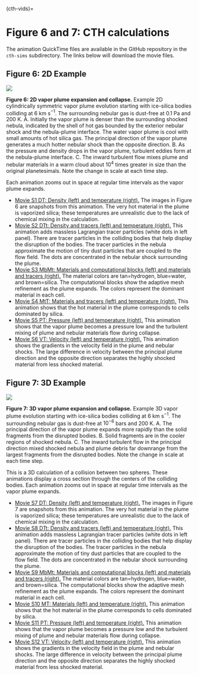 (cth-vids)=
# Figure 6 and 7: CTH calculations

The animation QuickTime files are available in the GitHub repository in the `cth-sims` subdirectory. The links below will download the movie files.

## Figure 6: 2D Example

<img src="_static/Fig6-G012-figure-DT-v2.png">

<b>Figure 6: 2D vapor plume expansion and collapse.</b> Example 2D cylindrically symmetric vapor plume evolution starting with ice-silica bodies colliding at 6 km s$^{-1}$. The surrounding nebular gas is dust-free at 0.1 Pa and 200 K. A. Initially the vapor plume is denser than the surrounding shocked nebula, indicated by the shell of hot gas bounded by the exterior nebular shock and the nebula-plume interface. The water vapor plume is cool with small amounts of hot silica gas. The principal direction of the vapor plume generates a much hotter nebular shock than the opposite direction. B. As the pressure and density drops in the vapor plume, turbulent eddies form at the nebula-plume interface. C. The inward turbulent flow mixes plume and nebular materials in a warm cloud about $10^4$ times greater in size than the original planetesimals. Note the change in scale at each time step. 

Each animation zooms out in space at regular time intervals as the vapor plume expands. 

* <a href="_static/S1_g012_stackzoomE_DT_.mov">Movie S1 DT: Density (left) and temperature (right).</a> The images in Figure 6 are snapshots from this animation. The very hot material in the plume is vaporized silica; these temperatures are unrealistic due to the lack of chemical mixing in the calculation.
* <a href="_static/S2_g012_stackzoomE_DTt_.mov">Movie S2 DTt: Density and tracers (left) and temperature (right).</a> This animation adds massless Lagrangian tracer particles (white dots in left panel). There are tracer particles in the colliding bodies that help display the disruption of the bodies. The tracer particles in the nebula approximate the motion of tiny dust particles that are coupled to the flow field. The dots are concentrated in the nebular shock surrounding the plume.
* <a href="_static/S3_g012_stackzoomE_MbMt_.mov">Movie S3 MbMt: Materials and computational blocks (left) and materials and tracers (right).</a> The material colors are tan=hydrogen, blue=water, and brown=silica. The computational blocks show the adaptive mesh refinement as the plume expands. The colors represent the dominant material in each cell.
* <a href="_static/S4_g012_stackzoomE_MtT_.mov">Movie S4 MtT: Materials and tracers (left) and temperature (right).</a> This animation shows that the hot material in the plume corresponds to cells dominated by silica.
* <a href="_static/S5_g012_stackzoomE_PT_.mov">Movie S5 PT: Pressure (left) and temperature (right).</a> This animation shows that the vapor plume becomes a pressure low and the turbulent mixing of plume and nebular materials flow during collapse.
* <a href="_static/S6_g012_stackzoomE_VT_.mov">Movie S6 VT: Velocity (left) and temperature (right).</a> This animation shows the gradients in the velocity field in the plume and nebular shocks. The large difference in velocity between the principal plume direction and the opposite direction separates the highly shocked material from less shocked material.



## Figure 7: 3D Example

<img src="_static/Fig7-F01-figure-DT-v4.png">

<b>Figure 7: 3D vapor plume expansion and collapse.</b> Example 3D vapor plume evolution starting with ice-silica bodies colliding at 6 km s$^{-1}$. The surrounding nebular gas is dust-free at $10^{-6}$ bars and 200 K. A. The principal direction of the vapor plume expands more rapidly than the solid fragments from the disrupted bodies. B. Solid fragments are in the cooler regions of shocked nebula. C. The inward turbulent flow in the principal direction mixed shocked nebula and plume debris far downrange from the largest fragments from the disrupted bodies. Note the change in scale at each time step.

This is a 3D calculation of a collision between two spheres. These animations display a cross section through the centers of the colliding bodies. Each animation zooms out in space at regular time intervals as the vapor plume expands. 

* <a href="_static/S7_f001_stackzoomE_DT_.mov">Movie S7 DT: Density (left) and temperature (right).</a> The images in Figure 7 are snapshots from this animation. The very hot material in the plume is vaporized silica; these temperatures are unrealistic due to the lack of chemical mixing in the calculation.
* <a href="_static/S8_f001_stackzoomE_DTt_.mov">Movie S8 DTt: Density and tracers (left) and temperature (right).</a> This animation adds massless Lagrangian tracer particles (white dots in left panel). There are tracer particles in the colliding bodies that help display the disruption of the bodies. The tracer particles in the nebula approximate the motion of tiny dust particles that are coupled to the flow field. The dots are concentrated in the nebular shock surrounding the plume.
* <a href="_static/S9_f001_stackzoomE_MbMt_.mov">Movie S9 MbMt: Materials and computational blocks (left) and materials and tracers (right).</a> The material colors are tan=hydrogen, blue=water, and brown=silica. The computational blocks show the adaptive mesh refinement as the plume expands. The colors represent the dominant material in each cell.
* <a href="_static/S10_f001_stackzoomE_MT_.mov">Movie S10 MT: Materials (left) and temperature (right).</a> This animation shows that the hot material in the plume corresponds to cells dominated by silica.
* <a href="_static/S11_f001_stackzoomE_PT_.mov">Movie S11 PT: Pressure (left) and temperature (right).</a> This animation shows that the vapor plume becomes a pressure low and the turbulent mixing of plume and nebular materials flow during collapse.
* <a href="_static/S12_f001_stackzoomE_VT_.mov">Movie S12 VT: Velocity (left) and temperature (right).</a> This animation shows the gradients in the velocity field in the plume and nebular shocks. The large difference in velocity between the principal plume direction and the opposite direction separates the highly shocked material from less shocked material.